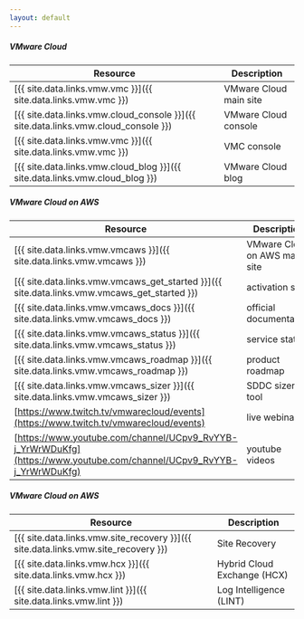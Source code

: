 ```yaml
---
layout: default
---
```


##### VMware Cloud

Resource | Description
---------|------------
[{{ site.data.links.vmw.vmc }}]({{ site.data.links.vmw.vmc }}) | VMware Cloud main site
[{{ site.data.links.vmw.cloud_console }}]({{ site.data.links.vmw.cloud_console }}) | VMware Cloud console
[{{ site.data.links.vmw.vmc }}]({{ site.data.links.vmw.vmc }}) | VMC console
[{{ site.data.links.vmw.cloud_blog }}]({{ site.data.links.vmw.cloud_blog }}) | VMware Cloud blog


##### VMware Cloud on AWS

Resource | Description
---------|------------
[{{ site.data.links.vmw.vmcaws }}]({{ site.data.links.vmw.vmcaws }}) | VMware Cloud on AWS main site
[{{ site.data.links.vmw.vmcaws_get_started }}]({{ site.data.links.vmw.vmcaws_get_started }}) | activation site
[{{ site.data.links.vmw.vmcaws_docs }}]({{ site.data.links.vmw.vmcaws_docs }}) | official documentation
[{{ site.data.links.vmw.vmcaws_status }}]({{ site.data.links.vmw.vmcaws_status }}) | service status
[{{ site.data.links.vmw.vmcaws_roadmap }}]({{ site.data.links.vmw.vmcaws_roadmap }}) | product roadmap
[{{ site.data.links.vmw.vmcaws_sizer }}]({{ site.data.links.vmw.vmcaws_sizer }}) | SDDC sizer tool
[https://www.twitch.tv/vmwarecloud/events](https://www.twitch.tv/vmwarecloud/events) | live webinars
[https://www.youtube.com/channel/UCpv9_RvYYB-j_YrWrWDuKfg](https://www.youtube.com/channel/UCpv9_RvYYB-j_YrWrWDuKfg) | youtube videos


##### VMware Cloud on AWS

Resource | Description
---------|------------
[{{ site.data.links.vmw.site_recovery }}]({{ site.data.links.vmw.site_recovery }}) | Site Recovery
[{{ site.data.links.vmw.hcx }}]({{ site.data.links.vmw.hcx }}) | Hybrid Cloud Exchange (HCX)
[{{ site.data.links.vmw.lint }}]({{ site.data.links.vmw.lint }}) | Log Intelligence (LINT)
